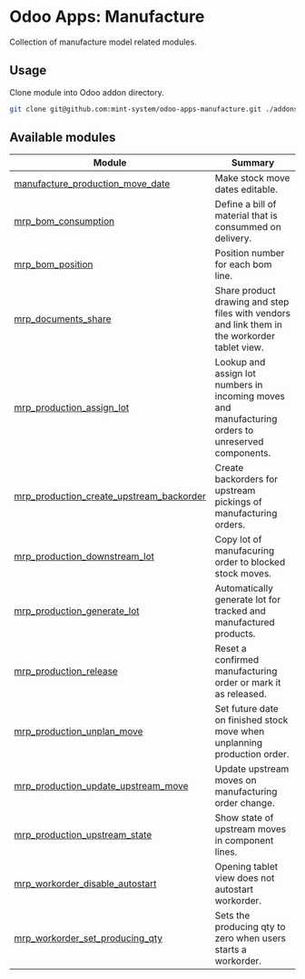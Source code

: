 # Odoo Apps: Manufacture

Collection of manufacture model related modules.

## Usage

Clone module into Odoo addon directory.

```bash
git clone git@github.com:mint-system/odoo-apps-manufacture.git ./addons/manufacture
```

## Available modules

| Module | Summary |
| --- | --- |
| [manufacture_production_move_date](manufacture_production_move_date) |         Make stock move dates editable. |
| [mrp_bom_consumption](mrp_bom_consumption) |         Define a bill of material that is consummed on delivery. |
| [mrp_bom_position](mrp_bom_position) |         Position number for each bom line. |
| [mrp_documents_share](mrp_documents_share) |         Share product drawing and step files with vendors and link them in the workorder tablet view. |
| [mrp_production_assign_lot](mrp_production_assign_lot) |         Lookup and assign lot numbers in incoming moves and manufacturing orders to unreserved components. |
| [mrp_production_create_upstream_backorder](mrp_production_create_upstream_backorder) |         Create backorders for upstream pickings of manufacturing orders. |
| [mrp_production_downstream_lot](mrp_production_downstream_lot) |         Copy lot of manufacuring order to blocked stock moves. |
| [mrp_production_generate_lot](mrp_production_generate_lot) |         Automatically generate lot for tracked and manufactured products. |
| [mrp_production_release](mrp_production_release) |         Reset a confirmed manufacturing order or mark it as released. |
| [mrp_production_unplan_move](mrp_production_unplan_move) |         Set future date on finished stock move when unplanning production order. |
| [mrp_production_update_upstream_move](mrp_production_update_upstream_move) |         Update upstream moves on manufacturing order change. |
| [mrp_production_upstream_state](mrp_production_upstream_state) |         Show state of upstream moves in component lines. |
| [mrp_workorder_disable_autostart](mrp_workorder_disable_autostart) |         Opening tablet view does not autostart workorder. |
| [mrp_workorder_set_producing_qty](mrp_workorder_set_producing_qty) |         Sets the producing qty to zero when users starts a workorder. |
